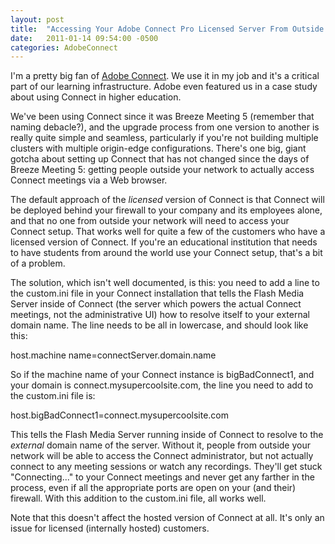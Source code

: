 ```yaml
---
layout: post
title:  "Accessing Your Adobe Connect Pro Licensed Server From Outside the Firewall"
date:   2011-01-14 09:54:00 -0500
categories: AdobeConnect
---
```


I'm a pretty big fan of [Adobe Connect](http://www.adobe.com/products/adobeconnect.html). We use it in my job and it's a critical part of our learning infrastructure. Adobe even featured us in a case study about using Connect in higher education.

We've been using Connect since it was Breeze Meeting 5 (remember that naming debacle?), and the upgrade process from one version to another is really quite simple and seamless, particularly if you're not building multiple clusters with multiple origin-edge configurations. There's one big, giant gotcha about setting up Connect that has not changed since the days of Breeze Meeting 5: getting people outside your network to actually access Connect meetings via a Web browser.

The default approach of the *licensed* version of Connect is that Connect will be deployed behind your firewall to your company and its employees alone, and that no one from outside your network will need to access your Connect setup. That works well for quite a few of the customers who have a licensed version of Connect. If you're an educational institution that needs to have students from around the world use your Connect setup, that's a bit of a problem.

The solution, which isn't well documented, is this: you need to add a line to the custom.ini file in your Connect installation that tells the Flash Media Server inside of Connect (the server which powers the actual Connect meetings, not the administrative UI) how to resolve itself to your external domain name. The line needs to be all in lowercase, and should look like this:

host.machine name=connectServer.domain.name

So if the machine name of your Connect instance is bigBadConnect1, and your domain is connect.mysupercoolsite.com, the line you need to add to the custom.ini file is:

host.bigBadConnect1=connect.mysupercoolsite.com

This tells the Flash Media Server running inside of Connect to resolve to the *external* domain name of the server. Without it, people from outside your network will be able to access the Connect administrator, but not actually connect to any meeting sessions or watch any recordings. They'll get stuck "Connecting..." to your Connect meetings and never get any farther in the process, even if all the appropriate ports are open on your (and their) firewall. With this addition to the custom.ini file, all works well.

Note that this doesn't affect the hosted version of Connect at all. It's only an issue for licensed (internally hosted) customers.
